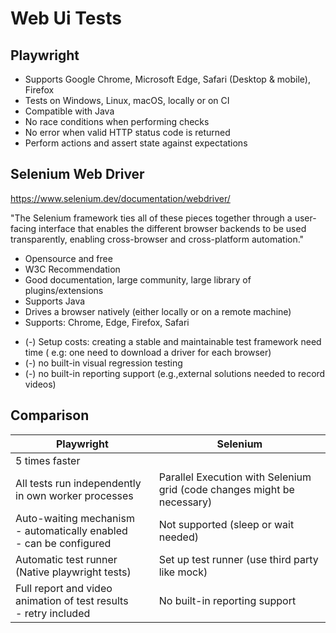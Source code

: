 # Web Ui Tests

## Playwright

- Supports Google Chrome, Microsoft Edge, Safari (Desktop \& mobile), Firefox
- Tests on Windows, Linux, macOS, locally or on CI
- Compatible with Java
- No race conditions when performing checks
- No error when valid HTTP status code is returned
- Perform actions and assert state against expectations

## Selenium Web Driver

https://www.selenium.dev/documentation/webdriver/

"The Selenium framework ties all of these pieces together through a user-facing
interface that enables the different browser backends to be used transparently,
enabling cross-browser and cross-platform automation."

+ Opensource and free
+ W3C Recommendation
+ Good documentation, large community, large library of plugins/extensions
+ Supports Java
+ Drives a browser natively (either locally or on a remote machine)
+ Supports: Chrome, Edge, Firefox, Safari

- (-)  Setup costs: creating a stable and maintainable test framework need
  time (
  e.g: one need to download a driver for each browser)
- (-) no built-in visual regression testing
- (-) no built-in reporting support (e.g.,external solutions needed to record
  videos)

## Comparison

| Playwright                                                                 | Selenium                                                                |
|----------------------------------------------------------------------------|-------------------------------------------------------------------------|
| 5 times faster                                                             |                                                                         |
| All tests run independently in own worker processes                        | Parallel Execution with Selenium grid (code changes might be necessary) |
| Auto-waiting mechanism<br/>- automatically enabled<br/>- can be configured | Not supported (sleep or wait needed)                                    |
| Automatic test runner (Native playwright tests)                            | Set up test runner (use third party like mock)                          |
| Full report and video animation of test results <br/>- retry included      | No built-in reporting support                                           |
